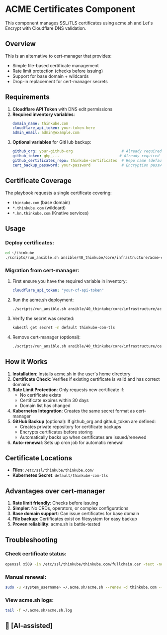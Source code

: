 # ACME Certificates Component

This component manages SSL/TLS certificates using acme.sh and Let's Encrypt with Cloudflare DNS validation.

## Overview

This is an alternative to cert-manager that provides:
- Simple file-based certificate management
- Rate limit protection (checks before issuing)
- Support for base domain + wildcards
- Drop-in replacement for cert-manager secrets

## Requirements

1. **Cloudflare API Token** with DNS edit permissions
2. **Required inventory variables**:
   ```yaml
   domain_name: thinkube.com
   cloudflare_api_token: your-token-here
   admin_email: admin@example.com
   ```
3. **Optional variables** for GitHub backup:
   ```yaml
   github_org: your-github-org                      # Already required by installer
   github_token: ghp_...                           # Already required by installer
   github_certificates_repo: thinkube-certificates  # Repo name (default)
   cert_backup_password: your-password              # Encryption password (defaults to admin_password)
   ```

## Certificate Coverage

The playbook requests a single certificate covering:
- `thinkube.com` (base domain)
- `*.thinkube.com` (wildcard)
- `*.kn.thinkube.com` (Knative services)

## Usage

### Deploy certificates:
```bash
cd ~/thinkube
./scripts/run_ansible.sh ansible/40_thinkube/core/infrastructure/acme-certificates/10_deploy.yaml
```

### Migration from cert-manager:

1. First ensure you have the required variable in inventory:
   ```yaml
   cloudflare_api_token: "your-cf-api-token"
   ```

2. Run the acme.sh deployment:
   ```bash
   ./scripts/run_ansible.sh ansible/40_thinkube/core/infrastructure/acme-certificates/10_deploy.yaml
   ```

3. Verify the secret was created:
   ```bash
   kubectl get secret -n default thinkube-com-tls
   ```

4. Remove cert-manager (optional):
   ```bash
   ./scripts/run_ansible.sh ansible/40_thinkube/core/infrastructure/cert-manager/19_rollback.yaml
   ```

## How it Works

1. **Installation**: Installs acme.sh in the user's home directory
2. **Certificate Check**: Verifies if existing certificate is valid and has correct domains
3. **Rate Limit Protection**: Only requests new certificate if:
   - No certificate exists
   - Certificate expires within 30 days
   - Domain list has changed
4. **Kubernetes Integration**: Creates the same secret format as cert-manager
5. **GitHub Backup** (optional): If github_org and github_token are defined:
   - Creates private repository for certificate backups
   - Encrypts certificates before storing
   - Automatically backs up when certificates are issued/renewed
6. **Auto-renewal**: Sets up cron job for automatic renewal

## Certificate Locations

- **Files**: `/etc/ssl/thinkube/thinkube.com/`
- **Kubernetes Secret**: `default/thinkube-com-tls`

## Advantages over cert-manager

1. **Rate limit friendly**: Checks before issuing
2. **Simpler**: No CRDs, operators, or complex configurations
3. **Base domain support**: Can issue certificates for base domain
4. **File backup**: Certificates exist on filesystem for easy backup
5. **Proven reliability**: acme.sh is battle-tested

## Troubleshooting

### Check certificate status:
```bash
openssl x509 -in /etc/ssl/thinkube/thinkube.com/fullchain.cer -text -noout
```

### Manual renewal:
```bash
sudo -u <system_username> ~/.acme.sh/acme.sh --renew -d thinkube.com --force
```

### View acme.sh logs:
```bash
tail -f ~/.acme.sh/acme.sh.log
```

## 🤖 [AI-assisted]